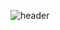 ![header](https://capsule-render.vercel.app/api?type=wave&color=timeGradient&height=300&section=header&text=LYM%20HEE%20JIN&fontSize=90&animation=twinkling&fontColor=)
